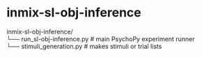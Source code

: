 # inmix-sl-obj-inference


inmix-sl-obj-inference/    
└── run_sl-obj-inference.py     # main PsychoPy experiment runner  
└── stimuli_generation.py       # makes stimuli or trial lists  
